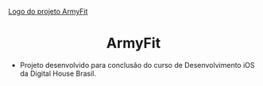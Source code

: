 [Logo do projeto ArmyFit](https://i.imgur.com/gZpSH12.png?1)

<h1 align="center"> ArmyFit </h1>

- Projeto desenvolvido para conclusão do curso de Desenvolvimento iOS da Digital House Brasil.
